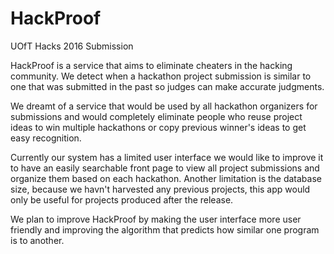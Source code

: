 # HackProof
UOfT Hacks 2016 Submission

HackProof is a service that aims to eliminate cheaters in the hacking community. We detect when a hackathon project submission is similar to one that was submitted in the past so judges can make accurate judgments. 

We dreamt of a service that would be used by all hackathon organizers for submissions and would completely eliminate people who reuse project ideas to win multiple hackathons or copy previous winner's ideas to get easy recognition. 

Currently our system has a limited user interface we would like to improve it to have an easily searchable front page to view all project submissions and organize them based on each hackathon. Another limitation is the database size, because we havn't harvested any previous projects, this app would only be useful for projects produced after the release. 

We plan to improve HackProof by making the user interface more user friendly and improving the algorithm that predicts how similar one program is to another. 
